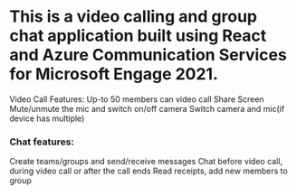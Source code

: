 # This is a video calling and group chat application built using React and Azure Communication Services for Microsoft Engage 2021. 
Video Call Features:
Up-to 50 members can video call
Share Screen
Mute/unmute the mic and switch on/off camera
Switch camera and mic(if device has multiple)
<h3>Chat features:</h3>
Create teams/groups and send/receive messages
Chat before video call, during video call or after the call ends
Read receipts, add new members to group  

